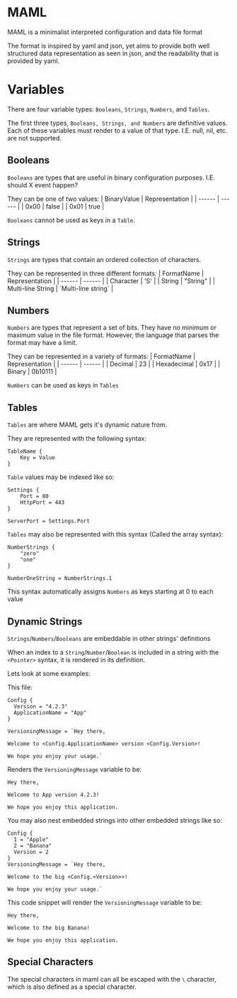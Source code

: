 # MAML
MAML is a minimalist interpreted configuration and data file format


The format is inspired by yaml and json, yet aims to provide both well structured data representation as seen in json, and the readability that is provided by yaml.

# Variables
There are four variable types:
`Booleans`, `Strings`, `Numbers`, and `Tables`.

The first three types, `Booleans, Strings, and Numbers` are definitive values. Each of these variables must render to a value of that type. 
I.E. null, nil, etc. are not supported.

## Booleans
`Booleans` are types that are useful in binary configuration purposes.
I.E. should X event happen?

They can be one of two values:
| BinaryValue | Representation |
| ------ | ------ |
| 0x00 | false |
| 0x01 | true |

`Booleans` cannot be used as keys in a `Table`.

## Strings
`Strings` are types that contain an ordered collection of characters.

They can be represented in three different formats:
| FormatName | Representation |
| ------ | ------ |
| Character | 'S' |
| String | "String" |
| Multi-line String | \`Multi-line string\` |

## Numbers
`Numbers` are types that represent a set of bits. They have no minimum or maximum value in the file format.
However, the language that parses the format may have a limit.

They can be represented in a variety of formats:
| FormatName | Representation |
| ------ | ------ |
| Decimal | 23 |
| Hexadecimal | 0x17 |
| Binary | 0b10111 |

`Numbers` can be used as keys in `Tables`

## Tables
`Tables` are where MAML gets it's dynamic nature from.

They are represented with the following syntax:
```
TableName {
    Key = Value
}
```

`Table` values may be indexed like so:
```
Settings {
    Port = 80
    HttpPort = 443
}

ServerPort = Settings.Port
```

`Tables` may also be represented with this syntax (Called the array syntax):
```
NumberStrings {
    "zero"
    "one"
}

NumberOneString = NumberStrings.1
```
This syntax automatically assigns `Numbers` as keys starting at 0 to each value


## Dynamic Strings
`Strings`/`Numbers`/`Booleans` are embeddable in other strings' definitions

When an index to a `String`/`Number`/`Boolean` is included in a string with the `<Pointer>` syntax, it is rendered in its definition.

Lets look at some examples:

This file:
```
Config {
  Version = "4.2.3"
  ApplicationName = "App"
}

VersioningMessage = `Hey there,

Welcome to <Config.ApplicationName> version <Config.Version>!

We hope you enjoy your usage.`
```

Renders the `VersioningMessage` variable to be:
```
Hey there,

Welcome to App version 4.2.3!

We hope you enjoy this application.
```

You may also nest embedded strings into other embedded strings like so:
```
Config {
  1 = "Apple"
  2 = "Banana"
  Version = 2
}
VersioningMessage = `Hey there,

Welcome to the big <Config.<Version>>!

We hope you enjoy your usage.`
```

This code snippet will render the `VersioningMessage` variable to be:
```
Hey there,

Welcome to the big Banana!

We hope you enjoy this application.
```

## Special Characters
The special characters in maml can all be escaped with the `\` character, which is also defined as a special character.
